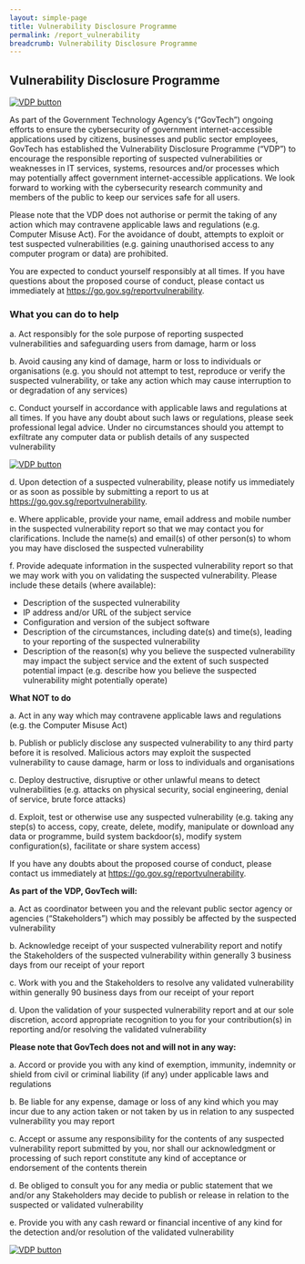 ```yaml
---
layout: simple-page
title: Vulnerability Disclosure Programme
permalink: /report_vulnerability
breadcrumb: Vulnerability Disclosure Programme
---
```


## **Vulnerability Disclosure Programme**

[![VDP button](/images/VDP-Button-v3.png)](https://hackerone.com/govtech-vdp)

As part of the Government Technology Agency’s (“GovTech”) ongoing efforts to ensure the cybersecurity of government internet-accessible applications used by citizens, businesses and public sector employees, GovTech has established the Vulnerability Disclosure Programme (“VDP”) to encourage the responsible reporting of suspected vulnerabilities or weaknesses in IT services, systems, resources and/or processes which may potentially affect government internet-accessible applications. We look forward to working with the cybersecurity research community and members of the public to keep our services safe for all users.

Please note that the VDP does not authorise or permit the taking of any action which may contravene applicable laws and regulations (e.g. Computer Misuse Act). For the avoidance of doubt, attempts to exploit or test suspected vulnerabilities (e.g. gaining unauthorised access to any computer program or data) are prohibited.

You are expected to conduct yourself responsibly at all times. If you have questions about the proposed course of conduct, please contact us immediately at <https://go.gov.sg/reportvulnerability>.

### **What you can do to help**

a. Act responsibly for the sole purpose of reporting suspected vulnerabilities and safeguarding users from damage, harm or loss

b. Avoid causing any kind of damage, harm or loss to individuals or organisations (e.g. you should not attempt to test, reproduce or verify the suspected vulnerability, or take any action which may cause interruption to or degradation of any services)

c. Conduct yourself in accordance with applicable laws and regulations at all times. If you have any doubt about such laws or regulations, please seek professional legal advice. Under no circumstances should you attempt to exfiltrate any computer data or publish details of any suspected vulnerability

[![VDP button](/images/VDP-Button-v3.png)](https://hackerone.com/govtech-vdp)

d. Upon detection of a suspected vulnerability, please notify us immediately or as soon as possible by submitting a report to us at <https://go.gov.sg/reportvulnerability>.

e. Where applicable, provide your name, email address and mobile number in the suspected vulnerability report so that we may contact you for clarifications. Include the name(s) and email(s) of other person(s) to whom you may have disclosed the suspected vulnerability

f. Provide adequate information in the suspected vulnerability report so that we may work with you on validating the suspected vulnerability. Please include these details (where available):

* Description of the suspected vulnerability
* IP address and/or URL of the subject service
* Configuration and version of the subject software
* Description of the circumstances, including date(s) and time(s), leading to your reporting of the suspected vulnerability
* Description of the reason(s) why you believe the suspected vulnerability may impact the subject service and the extent of such suspected potential impact (e.g. describe how you believe the suspected vulnerability might potentially operate)

**What NOT to do**

a. Act in any way which may contravene applicable laws and regulations (e.g. the Computer Misuse Act)

b. Publish or publicly disclose any suspected vulnerability to any third party before it is resolved. Malicious actors may exploit the suspected vulnerability to cause damage, harm or loss to individuals and organisations

c. Deploy destructive, disruptive or other unlawful means to detect vulnerabilities (e.g. attacks on physical security, social engineering, denial of service, brute force attacks)

d. Exploit, test or otherwise use any suspected vulnerability (e.g. taking any step(s) to access, copy, create, delete, modify, manipulate or download any data or programme, build system backdoor(s), modify system configuration(s), facilitate or share system access)

If you have any doubts about the proposed course of conduct, please contact us immediately at <https://go.gov.sg/reportvulnerability>.

**As part of the VDP, GovTech will:**

a. Act as coordinator between you and the relevant public sector agency or agencies (“Stakeholders”) which may possibly be affected by the suspected vulnerability

b. Acknowledge receipt of your suspected vulnerability report and notify the Stakeholders of the suspected vulnerability within generally 3 business days from our receipt of your report

c. Work with you and the Stakeholders to resolve any validated vulnerability within generally 90 business days from our receipt of your report

d. Upon the validation of your suspected vulnerability report and at our sole discretion, accord appropriate recognition to you for your contribution(s) in reporting and/or resolving the validated vulnerability

**Please note that GovTech does not and will not in any way:**

a. Accord or provide you with any kind of exemption, immunity, indemnity or shield from civil or criminal liability (if any) under applicable laws and regulations

b. Be liable for any expense, damage or loss of any kind which you may incur due to any action taken or not taken by us in relation to any suspected vulnerability you may report

c. Accept or assume any responsibility for the contents of any suspected vulnerability report submitted by you, nor shall our acknowledgment or processing of such report constitute any kind of acceptance or endorsement of the contents therein

d. Be obliged to consult you for any media or public statement that we and/or any Stakeholders may decide to publish or release in relation to the suspected or validated vulnerability

e. Provide you with any cash reward or financial incentive of any kind for the detection and/or resolution of the validated vulnerability

[![VDP button](/images/VDP-Button-v3.png)](https://hackerone.com/govtech-vdp)

